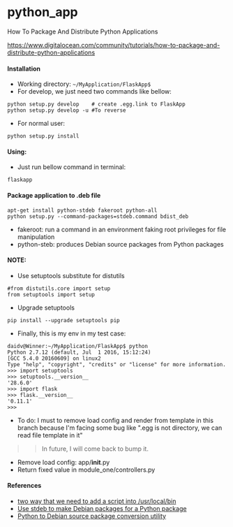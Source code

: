 # python_app
How To Package And Distribute Python Applications

https://www.digitalocean.com/community/tutorials/how-to-package-and-distribute-python-applications

#### Installation

- Working directory: `~/MyApplication/FlaskApp$`
- For develop, we just need two commands like bellow:

```
python setup.py develop    # create .egg.link to FlaskApp
python setup.py develop -u #To reverse
```
- For normal user:

```
python setup.py install
```

#### Using:

- Just run bellow command in terminal:
```
flaskapp
```

#### Package application to .deb file

```
apt-get install python-stdeb fakeroot python-all
python setup.py --command-packages=stdeb.command bdist_deb
```
- fakeroot: run a command in an environment faking root privileges for file manipulation
- python-steb: produces Debian source packages from Python packages
#### NOTE:

- Use setuptools substitute for distutils
```
#from distutils.core import setup
from setuptools import setup
```
- Upgrade setuptools

```
pip install --upgrade setuptools pip
```

- Finally, this is my env in my test case:
```
daidv@Winner:~/MyApplication/FlaskApp$ python
Python 2.7.12 (default, Jul  1 2016, 15:12:24) 
[GCC 5.4.0 20160609] on linux2
Type "help", "copyright", "credits" or "license" for more information.
>>> import setuptools
>>> setuptools.__version__
'28.6.0'
>>> import flask
>>> flask.__version__
'0.11.1'
>>> 
```

- To do: I must to remove load config and render from template in this branch
because I'm facing some bug like ".egg is not directory, we can read file template in it"
>> In future, I will come back to bump it.

  + Remove load config: app/__init__.py
  + Return fixed value in module_one/controllers.py


#### References

- [two way that we need to add a script into /usr/local/bin](https://python-packaging.readthedocs.io/en/latest/command-line-scripts.html)
- [Use stdeb to make Debian packages for a Python package](http://shallowsky.com/blog/programming/python-debian-packages-w-stdeb.html)
- [Python to Debian source package conversion utility](https://pypi.python.org/pypi/stdeb/0.8.5)
